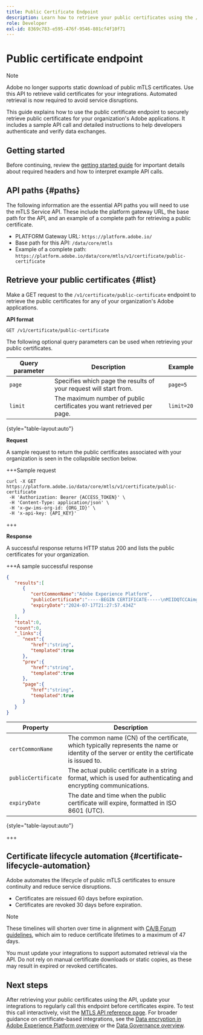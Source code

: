 ```yaml
---
title: Public Certificate Endpoint
description: Learn how to retrieve your public certificates using the /public-certificate endpoint of the MTLS Service API.
role: Developer
exl-id: 8369c783-e595-476f-9546-801cf4f10f71
---
```

# Public certificate endpoint

>[!NOTE]
>
>Adobe no longer supports static download of public mTLS certificates. Use this API to retrieve valid certificates for your integrations. Automated retrieval is now required to avoid service disruptions.

This guide explains how to use the public certificate endpoint to securely retrieve public certificates for your organization's Adobe applications. It includes a sample API call and detailed instructions to help developers authenticate and verify data exchanges.

## Getting started

Before continuing, review the [getting started guide](./getting-started.md) for important details about required headers and how to interpret example API calls.

## API paths {#paths}

The following information are the essential API paths you will need to use the mTLS Service API. These include the platform gateway URL, the base path for the API, and an example of a complete path for retrieving a public certificate.

- PLATFORM Gateway URL: `https://platform.adobe.io/`
- Base path for this API: `/data/core/mtls`
- Example of a complete path: `https://platform.adobe.io/data/core/mtls/v1/certificate/public-certificate`

## Retrieve your public certificates {#list}

Make a GET request to the `/v1/certificate/public-certificate` endpoint to retrieve the public certificates for any of your organization's Adobe applications.

**API format**

```http
GET /v1/certificate/public-certificate
```

The following optional query parameters can be used when retrieving your public certificates.

| Query parameter | Description | Example |
| --------------- | ----------- | ------- |
| `page` | Specifies which page the results of your request will start from. | `page=5` |
| `limit` | The maximum number of public certificates you want retrieved per page. | `limit=20` |

{style="table-layout:auto"}

**Request**

A sample request to return the public certificates associated with your organization is seen in the collapsible section below.

+++Sample request

```shell
curl -X GET https://platform.adobe.io/data/core/mtls/v1/certificate/public-certificate
 -H 'Authorization: Bearer {ACCESS_TOKEN}' \
 -H 'Content-Type: application/json' \
 -H 'x-gw-ims-org-id: {ORG_ID}' \
 -H 'x-api-key: {API_KEY}' 
```

+++

**Response**

A successful response returns HTTP status 200 and lists the public certificates for your organization.

+++A sample successful response

```json
{
   "results":[
      {
         "certCommonName":"Adobe Experience Platform",
         "publicCertificate":"-----BEGIN CERTIFICATE-----\nMIIDQTCCAimgAwIBAgITBmyfACAfma......KJY5u89CjAwj\n-----END CERTIFICATE-----",
         "expiryDate":"2024-07-17T21:27:57.434Z"
      }
   ],
   "total":0,
   "count":0,
   "_links":{
      "next":{
         "href":"string",
         "templated":true
      },
      "prev":{
         "href":"string",
         "templated":true
      },
      "page":{
         "href":"string",
         "templated":true
      }
   }
}
```

| Property  |  Description |
| --- | --- |
| `certCommonName` | The common name (CN) of the certificate, which typically represents the name or identity of the server or entity the certificate is issued to.|
| `publicCertificate` | The actual public certificate in a string format, which is used for authenticating and encrypting communications.|
| `expiryDate` | The date and time when the public certificate will expire, formatted in ISO 8601 (UTC).|

{style="table-layout:auto"}

+++

## Certificate lifecycle automation {#certificate-lifecycle-automation}

Adobe automates the lifecycle of public mTLS certificates to ensure continuity and reduce service disruptions.

- Certificates are reissued 60 days before expiration.
- Certificates are revoked 30 days before expiration.

>[!NOTE]
>
>These timelines will shorten over time in alignment with [CA/B Forum guidelines](https://www.digicert.com/blog/tls-certificate-lifetimes-will-officially-reduce-to-47-days), which aim to reduce certificate lifetimes to a maximum of 47 days.

You must update your integrations to support automated retrieval via the API. Do not rely on manual certificate downloads or static copies, as these may result in expired or revoked certificates.

## Next steps

After retrieving your public certificates using the API, update your integrations to regularly call this endpoint before certificates expire. To test this call interactively, visit the [MTLS API reference page](https://developer.adobe.com/experience-platform-apis/references/mtls-service/). For broader guidance on certificate-based integrations, see the [Data encryption in Adobe Experience Platform overview](../../landing/governance-privacy-security/encryption.md) or the [Data Governance overview](../home.md).
